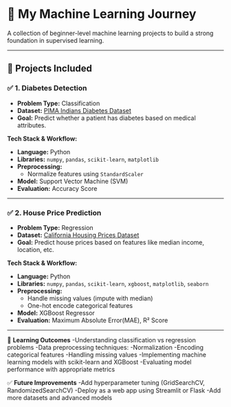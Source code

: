 # 🧠 My Machine Learning Journey  
A collection of beginner-level machine learning projects to build a strong foundation in supervised learning.  

---

## 📂 **Projects Included**  

### ✅ 1. Diabetes Detection  
- **Problem Type:** Classification  
- **Dataset:** [PIMA Indians Diabetes Dataset](https://www.kaggle.com/datasets/uciml/pima-indians-diabetes-database)  
- **Goal:** Predict whether a patient has diabetes based on medical attributes.  

**Tech Stack & Workflow:**  
- **Language:** Python  
- **Libraries:** `numpy`, `pandas`, `scikit-learn`, `matplotlib`
- **Preprocessing:**  
  - Normalize features using `StandardScaler`  
- **Model:** Support Vector Machine (SVM)  
- **Evaluation:** Accuracy Score 

---

### ✅ 2. House Price Prediction  
- **Problem Type:** Regression  
- **Dataset:** [California Housing Prices Dataset](https://www.kaggle.com/datasets/camnugent/california-housing-prices)  
- **Goal:** Predict house prices based on features like median income, location, etc.  

**Tech Stack & Workflow:**  
- **Language:** Python  
- **Libraries:** `numpy`, `pandas`, `scikit-learn`, `xgboost`, `matplotlib`, `seaborn`  
- **Preprocessing:**  
  - Handle missing values (impute with median)  
  - One-hot encode categorical features  
- **Model:** XGBoost Regressor  
- **Evaluation:** Maximum Absolute Error(MAE), R² Score

---

📘 **Learning Outcomes**
-Understanding classification vs regression problems
-Data preprocessing techniques:
  -Normalization
  -Encoding categorical features
  -Handling missing values
-Implementing machine learning models with scikit-learn and XGBoost
-Evaluating model performance with appropriate metrics

✅ **Future Improvements**
-Add hyperparameter tuning (GridSearchCV, RandomizedSearchCV)
-Deploy as a web app using Streamlit or Flask
-Add more datasets and advanced models


